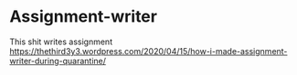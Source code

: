 # Assignment-writer
This shit writes assignment
https://thethird3y3.wordpress.com/2020/04/15/how-i-made-assignment-writer-during-quarantine/
